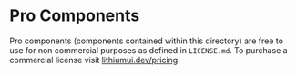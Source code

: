 # Pro Components

Pro components (components contained within this directory) are free to use for
non commercial purposes as defined in `LICENSE.md`. To purchase a commercial
license visit [lithiumui.dev/pricing](https://lithiumui.dev/pricing).